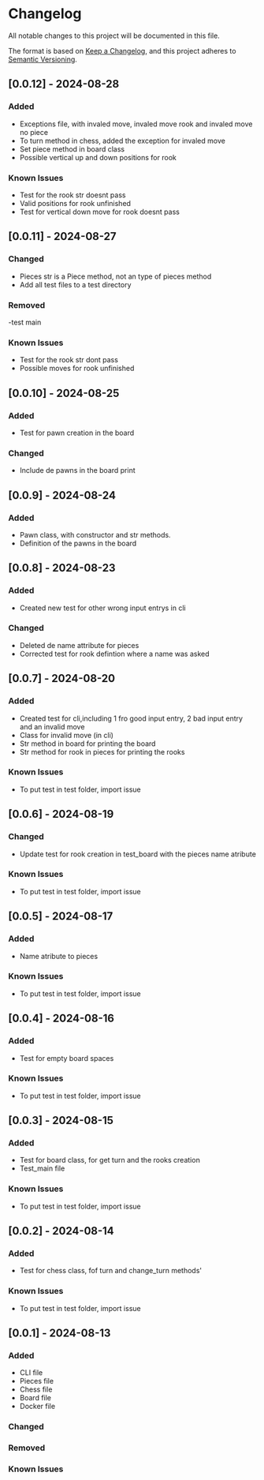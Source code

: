 # Changelog

All notable changes to this project will be documented in this file.

The format is based on [Keep a Changelog](https://keepachangelog.com/en/1.0.0/), and this project adheres to [Semantic Versioning](https://semver.org/spec/v2.0.0.html).

## [0.0.12] - 2024-08-28

### Added 

- Exceptions file, with invaled move, invaled move rook and invaled move no piece
- To turn method in chess, added the exception for invaled move
- Set piece method in board class
- Possible vertical up and down positions for rook

### Known Issues

- Test for the rook str doesnt pass
- Valid positions for rook unfinished
- Test for vertical down move for rook doesnt pass

## [0.0.11] - 2024-08-27

### Changed

- Pieces str is a Piece method, not an type of pieces method
- Add all test files to a test directory

### Removed 

-test main

### Known Issues

- Test for the rook str dont pass
- Possible moves for rook unfinished

## [0.0.10] - 2024-08-25

### Added

- Test for pawn creation in the board

### Changed

- Include de pawns in the board print

## [0.0.9] - 2024-08-24

### Added

- Pawn class, with constructor and str methods.
- Definition of the pawns in the board

## [0.0.8] - 2024-08-23

### Added

- Created new test for other wrong input entrys in cli

### Changed

- Deleted de name attribute for pieces
- Corrected test for rook defintion where a name was asked

## [0.0.7] - 2024-08-20

### Added

- Created test for cli,including 1 fro good input entry, 2 bad input entry and an invalid move
- Class for invalid move (in cli)
- Str method in board for printing the board
- Str method for rook in pieces for printing the rooks

### Known Issues

- To put test in test folder, import issue

## [0.0.6] - 2024-08-19

### Changed

- Update test for rook creation in test_board with the pieces name atribute

### Known Issues

- To put test in test folder, import issue

## [0.0.5] - 2024-08-17

### Added

- Name atribute to pieces

### Known Issues

- To put test in test folder, import issue

## [0.0.4] - 2024-08-16

### Added

- Test for empty board spaces

### Known Issues

- To put test in test folder, import issue

## [0.0.3] - 2024-08-15

### Added

- Test for board class, for get turn and the rooks creation
- Test_main file

### Known Issues

- To put test in test folder, import issue


## [0.0.2] - 2024-08-14

### Added

- Test for chess class, fof turn and change_turn methods'

### Known Issues

- To put test in test folder, import issue

## [0.0.1] - 2024-08-13

### Added

- CLI file
- Pieces file 
- Chess file
- Board file
- Docker file

### Changed

### Removed

### Known Issues

